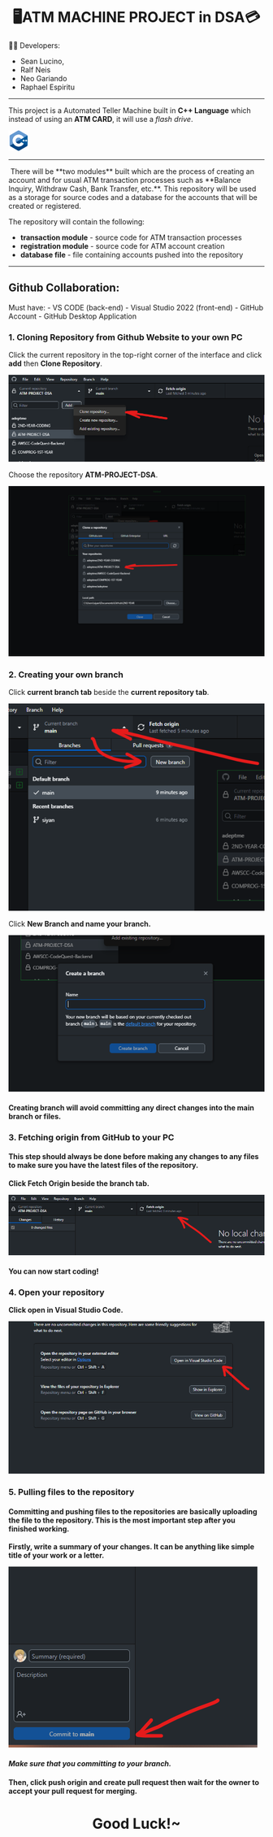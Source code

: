 <h1 align="center">🖥️ATM MACHINE PROJECT in DSA💳</h1>

🧑‍💻 Developers: 
- Sean Lucino,
- Ralf Neis
- Neo Gariando
- Raphael Espiritu
 ---
This project is a Automated Teller Machine built in **C++ Language** which instead of using an **ATM CARD**, it will use a *flash drive*.

<img src="https://raw.githubusercontent.com/devicons/devicon/master/icons/cplusplus/cplusplus-original.svg" alt="cplusplus" width="40" height="40"/> </a> 

---

<p>&nbsp;There will be **two modules** built which are the process of creating an account and for usual ATM transaction processes such as **Balance Inquiry, Withdraw Cash, Bank Transfer, etc.**.
This repository will be used as a storage for source codes and a database for the accounts that will be created or registered.</p>

The repository will contain the following:
- **transaction module** - source code for ATM transaction processes
- **registration module** - source code for ATM account creation
- **database file** - file containing accounts pushed into the repository
  
---

<h2 align="left" > Github Collaboration: </h2>
Must have:
- VS CODE (back-end)
- Visual Studio 2022 (front-end)
- GitHub Account
- GitHub Desktop Application

<h3 align="left" > 1. Cloning Repository from Github Website to your own PC </h3>
    <p>Click the current repository in the top-right corner of the interface and click <b>add</b> then <b>Clone Repository</b>.</p>
    <img src="./assets/clone_repo.png" alt=""/> </a> 
    <p>Choose the repository <b>ATM-PROJECT-DSA</b>.</p>
    <img src="./assets/pick_repo.png" alt=""/> </a> 

<h3 align="left" > 2. Creating your own branch </h3>
    <p>Click <b>current branch tab</b> beside the <b>current repository tab</b>.</p>
    <img src="./assets/create_branch.png" alt=""/> </a> 
    <p>Click <b>New Branch<b> and name your branch.</p>
    <img src="./assets/name_branch.png" alt=""/> </a> 
    <h4><b>Creating branch will avoid committing any direct changes into the main branch or files.</b></h4>


<h3 align="left" > 3. Fetching origin from GitHub to your PC </h3>
    <h4>This step should always be done before making any changes to any files to make sure you have the <b>latest files of the repository.</b></h4>
    <p>Click <b>Fetch Origin</b> beside the branch tab.</p>
    <img src="./assets/fetch_origin.png" alt=""/> </a> 
    <h4><b>You can now start coding!</b></h4>

<h3 align="left" > 4. Open your repository </h3>
    <p>Click <b>open in Visual Studio Code</b>.</p>
    <img src="./assets/open_vs.png" alt=""/> </a> 

<h3 align="left" > 5. Pulling files to the repository </h3>
    <h4>Committing and pushing files to the repositories are basically uploading the file to the repository. This is the most important step after you finished working.</h4>
    <p>Firstly, write a summary of your changes. It can be anything like simple title of your work or a letter.</p>
    <img src="./assets/commit_branch.png" alt=""/> </a> 
    <h4><i>Make sure that you committing to your branch.</i></h4>
    <h4>Then, click <b>push origin</b> and <b>create pull request</b> then wait for the owner to accept your pull request for merging.</h4>
    <h1 align='center'>Good Luck!~</h1>
    

